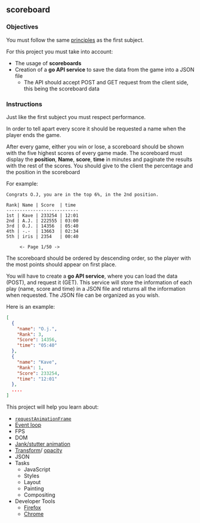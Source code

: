 ## scoreboard

### Objectives

You must follow the same [principles](https://public.01-edu.org/subjects/make-your-game/README.md) as the first subject.

For this project you must take into account:

- The usage of **scoreboards**
- Creation of a **go API service** to save the data from the game into a JSON file
  - The API should accept POST and GET request from the client side, this being the scoreboard data

### Instructions

Just like the first subject you must respect performance.

In order to tell apart every score it should be requested a name when the player ends the game.

After every game, either you win or lose, a scoreboard should be shown with the five highest scores of every game made.
The scoreboard must display the **position**, **Name**, **score**, **time** in minutes and paginate the results with the rest of the scores. You should give to the client the percentage and the position in the scoreboard

For example:

```console
Congrats O.J, you are in the top 6%, in the 2nd position.

Rank| Name | Score  | time
---------------------------
1st | Kave | 233254 | 12:01
2nd | A.J. | 222555 | 03:00
3rd | O.J. | 14356  | 05:40
4th | -.-  | 13663  | 02:34
5th | iris | 2354   | 00:40

     <- Page 1/50 ->
```

The scoreboard should be ordered by descending order, so the player with the most points should appear on first place.

You will have to create a **go API service**, where you can load the data (POST), and request it (GET). This service will store the information of each play (name, score and time) in a JSON file and returns all the information when requested.
The JSON file can be organized as you wish.

Here is an example:

```json
[
  {
    "name": "O.j.",
    "Rank": 3,
    "Score": 14356,
    "time": "05:40"
  },
  {
    "name": "Kave",
    "Rank": 1,
    "Score": 233254,
    "time": "12:01"
  },
  ....
]
```

This project will help you learn about:

- [`requestAnimationFrame`](https://developer.mozilla.org/en-US/docs/Web/API/window/requestAnimationFrame)
- [Event loop](https://developer.mozilla.org/pt-BR/docs/Web/JavaScript/EventLoop)
- FPS
- DOM
- [Jank/stutter animation](https://murtada.nl/blog/going-jank-free-achieving-60-fps-smooth-websites)
- [Transform](https://developer.mozilla.org/en-US/docs/Web/CSS/transform)/ [opacity](https://developer.mozilla.org/en-US/docs/Web/CSS/opacity)
- JSON
- Tasks
  - JavaScript
  - Styles
  - Layout
  - Painting
  - Compositing
- Developer Tools
  - [Firefox](https://developer.mozilla.org/en-US/docs/Learn/Common_questions/What_are_browser_developer_tools)
  - [Chrome](https://developers.google.com/web/tools/chrome-devtools)
